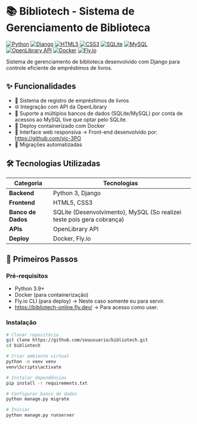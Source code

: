 # 📚 Bibliotech - Sistema de Gerenciamento de Biblioteca

[![Python](https://img.shields.io/badge/Python-FFD43B?style=for-the-badge&logo=python&logoColor=blue)](https://www.python.org/)
[![Django](https://img.shields.io/badge/Django-092E20?style=for-the-badge&logo=django&logoColor=green)](https://www.djangoproject.com/)
[![HTML5](https://img.shields.io/badge/HTML5-E34F26?style=for-the-badge&logo=html5&logoColor=white)](https://developer.mozilla.org/en-US/docs/Web/HTML)
[![CSS3](https://img.shields.io/badge/CSS3-1572B6?style=for-the-badge&logo=css3&logoColor=white)](https://developer.mozilla.org/en-US/docs/Web/CSS)
[![SQLite](https://img.shields.io/badge/SQLite-07405E?style=for-the-badge&logo=sqlite&logoColor=white)](https://www.sqlite.org/index.html)
[![MySQL](https://img.shields.io/badge/MySQL-005C84?style=for-the-badge&logo=mysql&logoColor=white)](https://www.mysql.com/)
[![OpenLibrary API](https://img.shields.io/badge/OpenLibrary_API-FF6F00?style=for-the-badge&logo=book&logoColor=white)](https://openlibrary.org/)
[![Docker](https://img.shields.io/badge/Docker-2CA5E0?style=for-the-badge&logo=docker&logoColor=white)](https://www.docker.com/)
[![Fly.io](https://img.shields.io/badge/Fly.io-7B2CBF?style=for-the-badge&logo=fly&logoColor=white)](https://fly.io/)

Sistema de gerenciamento de biblioteca desenvolvido com Django para controle eficiente de empréstimos de livros.

## ✨ Funcionalidades

- 📖 Sistema de registro de empréstimos de livros
- 🌐 Integração com API da OpenLibrary
- 🔄 Suporte a múltiplos bancos de dados (SQLite/MySQL)
	  por conta de acessos ao MySQL tive que optar pelo SQLite.
- 🐳 Deploy containerizado com Docker
- 📱 Interface web responsiva -> Front-end desenvolvido por: https://github.com/vic-3PO
- 🔄 Migrações automatizadas


## 🛠️ Tecnologias Utilizadas

| Categoria        | Tecnologias                                                                 |
|------------------|-----------------------------------------------------------------------------|
| **Backend**      | Python 3, Django                                                            |
| **Frontend**     | HTML5, CSS3                                                                 |
| **Banco de Dados** | SQLite (Desenvolvimento), MySQL (So realizei teste pois gera cobrança)                                |
| **APIs**         | OpenLibrary API                                                             |
| **Deploy**       | Docker, Fly.io                                                              |                                                              |

## 🚀 Primeiros Passos

### Pré-requisitos
- Python 3.9+
- Docker (para containerização)
- Fly.io CLI (para deploy) -> Neste caso somente eu para servir.
- https://bibliotech-online.fly.dev/ -> Para acesso como user.

### Instalação
```bash
# Clonar repositório
git clone https://github.com/seuusuario/bibliotech.git
cd bibliotech

# Criar ambiente virtual
python -m venv venv
venv\Scripts\activate

# Instalar dependências
pip install -r requirements.txt

# Configurar banco de dados
python manage.py migrate

# Iniciar
python manage.py runserver
```
